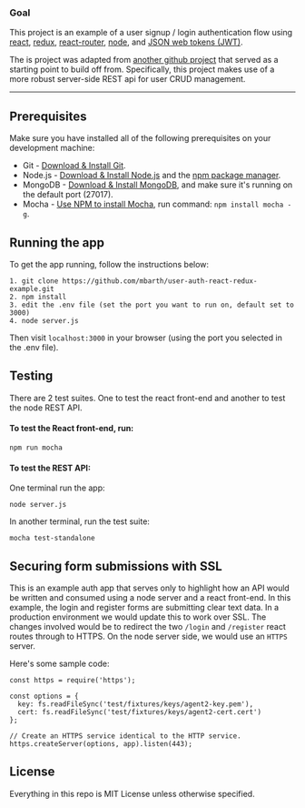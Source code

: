 ### Goal
 
This project is an example of a user signup / login authentication flow using [react](https://github.com/facebook/react), 
[redux](https://github.com/rackt/redux), [react-router](https://github.com/rackt/react-router), [node](https://nodejs.org/), and [JSON web tokens (JWT)](http://jwt.io/).
 
The is project was adapted from [another github project](https://github.com/joshgeller/react-redux-jwt-auth-example) that served 
as a starting point to build off from. Specifically, this project makes use of a more robust server-side REST api for user CRUD 
management.
  
---

## Prerequisites
Make sure you have installed all of the following prerequisites on your development machine:
* Git - [Download & Install Git](https://git-scm.com/downloads).
* Node.js - [Download & Install Node.js](https://nodejs.org/en/download/) and the [npm package manager](https://www.npmjs.com/).
* MongoDB - [Download & Install MongoDB](http://www.mongodb.org/downloads), and make sure it's running on the default port (27017).
* Mocha - [Use NPM to install Mocha](https://www.npmjs.com/package/mocha), run command: ```npm install mocha -g```.

## Running the app
To get the app running, follow the instructions below:

````
1. git clone https://github.com/mbarth/user-auth-react-redux-example.git
2. npm install
3. edit the .env file (set the port you want to run on, default set to 3000)
4. node server.js
````
Then visit `localhost:3000` in your browser (using the port you selected in the .env file).

## Testing
There are 2 test suites. One to test the react front-end and another to test the node REST API.

#### To test the React front-end, run:
```
npm run mocha
```

#### To test the REST API:
One terminal run the app:
```
node server.js
```
In another terminal, run the test suite:
```
mocha test-standalone
```

## Securing form submissions with SSL

This is an example auth app that serves only to highlight how an API would be 
written and consumed using a node server and a react front-end. In this 
example, the login and register forms are submitting clear text data. In 
a production environment we would update this to work over SSL. The changes 
involved would be to redirect the two ```/login``` and ```/register``` react 
routes through to HTTPS. On the node server side, we would use an ```HTTPS``` 
server.
 
Here's some sample code:
```
const https = require('https');

const options = {
  key: fs.readFileSync('test/fixtures/keys/agent2-key.pem'),
  cert: fs.readFileSync('test/fixtures/keys/agent2-cert.cert')
};

// Create an HTTPS service identical to the HTTP service.
https.createServer(options, app).listen(443);
```

## License

Everything in this repo is MIT License unless otherwise specified.
